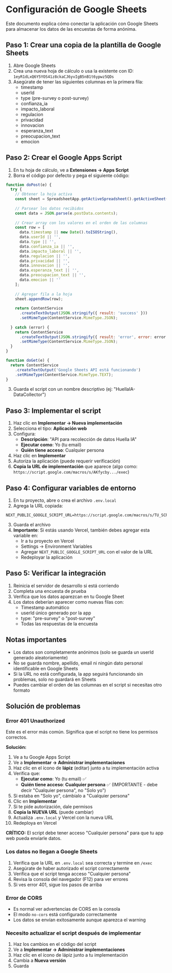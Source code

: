 # Configuración de Google Sheets

Este documento explica cómo conectar la aplicación con Google Sheets para almacenar los datos de las encuestas de forma anónima.

## Paso 1: Crear una copia de la plantilla de Google Sheets

1. Abre Google Sheets
2. Crea una nueva hoja de cálculo o usa la existente con ID: `1eyR1dLxQ6Y5YOS41z8ckaCJ6yvIgB5nB1t6ypwz5QDs`
3. Asegúrate de tener las siguientes columnas en la primera fila:
   - timestamp
   - userId
   - type (pre-survey o post-survey)
   - confianza_ia
   - impacto_laboral
   - regulacion
   - privacidad
   - innovacion
   - esperanza_text
   - preocupacion_text
   - emocion

## Paso 2: Crear el Google Apps Script

1. En tu hoja de cálculo, ve a **Extensiones → Apps Script**
2. Borra el código por defecto y pega el siguiente código:

```javascript
function doPost(e) {
  try {
    // Obtener la hoja activa
    const sheet = SpreadsheetApp.getActiveSpreadsheet().getActiveSheet();
    
    // Parsear los datos recibidos
    const data = JSON.parse(e.postData.contents);
    
    // Crear array con los valores en el orden de las columnas
    const row = [
      data.timestamp || new Date().toISOString(),
      data.userId || '',
      data.type || '',
      data.confianza_ia || '',
      data.impacto_laboral || '',
      data.regulacion || '',
      data.privacidad || '',
      data.innovacion || '',
      data.esperanza_text || '',
      data.preocupacion_text || '',
      data.emocion || ''
    ];
    
    // Agregar fila a la hoja
    sheet.appendRow(row);
    
    return ContentService
      .createTextOutput(JSON.stringify({ result: 'success' }))
      .setMimeType(ContentService.MimeType.JSON);
      
  } catch (error) {
    return ContentService
      .createTextOutput(JSON.stringify({ result: 'error', error: error.toString() }))
      .setMimeType(ContentService.MimeType.JSON);
  }
}

function doGet(e) {
  return ContentService
    .createTextOutput('Google Sheets API está funcionando')
    .setMimeType(ContentService.MimeType.TEXT);
}
```

3. Guarda el script con un nombre descriptivo (ej: "HuellaIA-DataCollector")

## Paso 3: Implementar el script

1. Haz clic en **Implementar → Nueva implementación**
2. Selecciona el tipo: **Aplicación web**
3. Configura:
   - **Descripción**: "API para recolección de datos Huella IA"
   - **Ejecutar como**: Yo (tu email)
   - **Quién tiene acceso**: Cualquier persona
4. Haz clic en **Implementar**
5. Autoriza la aplicación (puede requerir verificación)
6. **Copia la URL de implementación** que aparece (algo como: `https://script.google.com/macros/s/AKfycby.../exec`)

## Paso 4: Configurar variables de entorno

1. En tu proyecto, abre o crea el archivo `.env.local`
2. Agrega la URL copiada:

```env
NEXT_PUBLIC_GOOGLE_SCRIPT_URL=https://script.google.com/macros/s/TU_SCRIPT_ID_AQUI/exec
```

3. Guarda el archivo
4. **Importante**: Si estás usando Vercel, también debes agregar esta variable en:
   - Ir a tu proyecto en Vercel
   - Settings → Environment Variables
   - Agregar `NEXT_PUBLIC_GOOGLE_SCRIPT_URL` con el valor de la URL
   - Redeployar la aplicación

## Paso 5: Verificar la integración

1. Reinicia el servidor de desarrollo si está corriendo
2. Completa una encuesta de prueba
3. Verifica que los datos aparezcan en tu Google Sheet
4. Los datos deberían aparecer como nuevas filas con:
   - Timestamp automático
   - userId único generado por la app
   - type: "pre-survey" o "post-survey"
   - Todas las respuestas de la encuesta

## Notas importantes

- Los datos son completamente anónimos (solo se guarda un userId generado aleatoriamente)
- No se guarda nombre, apellido, email ni ningún dato personal identificable en Google Sheets
- Si la URL no está configurada, la app seguirá funcionando sin problemas, solo no guardará en Sheets
- Puedes cambiar el orden de las columnas en el script si necesitas otro formato

## Solución de problemas

### Error 401 Unauthorized

Este es el error más común. Significa que el script no tiene los permisos correctos.

**Solución:**
1. Ve a tu Google Apps Script
2. Ve a **Implementar → Administrar implementaciones**
3. Haz clic en el ícono de **lápiz** (editar) junto a tu implementación activa
4. Verifica que:
   - **Ejecutar como**: Yo (tu email) ✅
   - **Quién tiene acceso**: **Cualquier persona** ✅ (IMPORTANTE - debe decir "Cualquier persona", no "Solo yo")
5. Si estaba en "Solo yo", cámbialo a "Cualquier persona"
6. Clic en **Implementar**
7. Si te pide autorización, dale permisos
8. **Copia la NUEVA URL** (puede cambiar)
9. Actualiza `.env.local` y Vercel con la nueva URL
10. Redeploya en Vercel

**CRÍTICO:** El script debe tener acceso "Cualquier persona" para que tu app web pueda enviarle datos.

### Los datos no llegan a Google Sheets

1. Verifica que la URL en `.env.local` sea correcta y termine en `/exec`
2. Asegúrate de haber autorizado el script correctamente
3. Verifica que el script tenga acceso "Cualquier persona"
4. Revisa la consola del navegador (F12) para ver errores
5. Si ves error 401, sigue los pasos de arriba

### Error de CORS

- Es normal ver advertencias de CORS en la consola
- El modo `no-cors` está configurado correctamente
- Los datos se envían exitosamente aunque aparezca el warning

### Necesito actualizar el script después de implementar

1. Haz los cambios en el código del script
2. Ve a **Implementar → Administrar implementaciones**
3. Haz clic en el ícono de lápiz junto a tu implementación
4. Cambia a **Nueva versión**
5. Guarda
